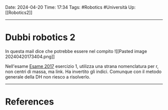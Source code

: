 Date: 2024-04-20
Time: 17:34
Tags: #Robotics #Università 
Up: [[Robotics2]]

---
# Dubbi robotics 2

In questa mail dice che potrebbe essere nel compito
![[Pasted image 20240420173404.png]]

Nell'esame [Esame 2017](https://www.diag.uniroma1.it/deluca/rob2_en/WrittenExamsRob2/Robotics2_Midterm_Test_2016-17_17.03.29.pdf) esercizio 1, utilizza una strana nomenclatura per r, non centri di massa, ma link. Ha invertito gli indici. Comunque con il metodo generale della DH non riesco a risolverlo.

---
# References
